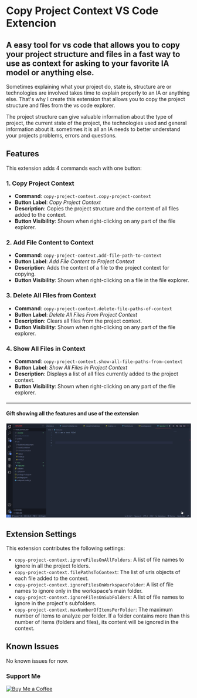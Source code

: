 # Copy Project Context VS Code Extencion

## A easy tool for vs code that allows you to copy your project structure and files in a fast way to use as context for asking to your favorite IA model or anything else. 

Sometimes explaining what your project do, state is, structure are or technologies are involved takes time to explain properly to an IA or anything else. That's why I create this extension that allows you to copy the project structure and files from the vs code explorer.

The project structure can give valuable information about the type of project, the current state of the project, the technologies used and general information about it. sometimes it is all an IA needs to better understand your projects problems, errors and questions.

## Features

This extension adds 4 commands each with one button:

### 1. Copy Project Context  
- **Command**: `copy-project-context.copy-project-context`  
- **Button Label**: *Copy Project Context*  
- **Description**: Copies the project structure and the content of all files added to the context.  
- **Button Visibility**: Shown when right-clicking on any part of the file explorer.  

### 2. Add File Content to Context  
- **Command**: `copy-project-context.add-file-path-to-context`  
- **Button Label**: *Add File Content to Project Context*  
- **Description**: Adds the content of a file to the project context for copying.  
- **Button Visibility**: Shown when right-clicking on a file in the file explorer.  

### 3. Delete All Files from Context  
- **Command**: `copy-project-context.delete-file-paths-of-context`  
- **Button Label**: *Delete All Files From Project Context*  
- **Description**: Clears all files from the project context.  
- **Button Visibility**: Shown when right-clicking on any part of the file explorer.  

### 4. Show All Files in Context  
- **Command**: `copy-project-context.show-all-file-paths-from-context`  
- **Button Label**: *Show All Files in Project Context*  
- **Description**: Displays a list of all files currently added to the project context.  
- **Button Visibility**: Shown when right-clicking on any part of the file explorer. 

####
---
#### Gift showing all the features and use of the extension

![Video gift showing the features of this extension](features/features.gif)

####

## Extension Settings

This extension contributes the following settings:

* `copy-project-context.ignoreFilesOnAllFolders`: A list of file names to ignore in all the project folders.
* `copy-project-context.filePathsToContext`: The list of uris objects of each file added to the context.
* `copy-project-context.ignoreFilesOnWorkspaceFolder`: A list of file names to ignore only in the workspace's main folder.
* `copy-project-context.ignoreFilesOnSubFolders`: A list of file names to ignore in the project's subfolders.
* `copy-project-context.maxNumberOfItemsPerFolder`: The maximum number of items to analyze per folder. If a folder contains more than this number of items (folders and files), its content will be ignored in the context.

## Known Issues

No known issues for now.

### Support Me

[![Buy Me a Coffee](https://img.shields.io/badge/Buy%20Me%20a%20Coffee-FCC624?style=for-the-badge&logo=buy-me-a-coffee&logoColor=black)](https://www.buymeacoffee.com/FrancoDoce12)


